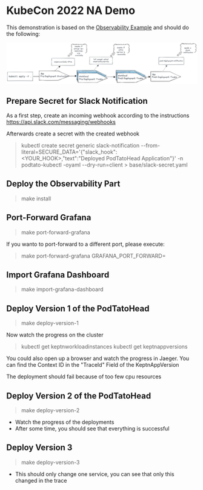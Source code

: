 # KubeCon 2022 NA Demo

This demonstration is based on the [Observability Example](../observability) and should do the following:

![img.png](assets/big-picture.png)

## Prepare Secret for Slack Notification
As a first step, create an incoming webhook according to the instructions
https://api.slack.com/messaging/webhooks

Afterwards create a secret with the created webhook
> kubectl create secret generic slack-notification --from-literal=SECURE_DATA='{"slack_hook":<YOUR_HOOK>,"text":"Deployed PodTatoHead Application"}' -n podtato-kubectl -oyaml --dry-run=client > base/slack-secret.yaml

## Deploy the Observability Part
> make install

## Port-Forward Grafana
> make port-forward-grafana

If you wanto to port-forward to a different port, please execute:
> make port-forward-grafana GRAFANA_PORT_FORWARD=<port>

## Import Grafana Dashboard
> make import-grafana-dashboard

## Deploy Version 1 of the PodTatoHead
> make deploy-version-1

Now watch the progress on the cluster
> kubectl get keptnworkloadinstances
> kubectl get keptnappversions

You could also open up a browser and watch the progress in Jaeger. You can find the Context ID in the "TraceId" Field of the KeptnAppVersion

The deployment should fail because of too few cpu resources

## Deploy Version 2 of the PodTatoHead
> make deploy-version-2

* Watch the progress of the deployments
* After some time, you should see that everything is successful

## Deploy Version 3
> make deploy-version-3

* This should only change one service, you can see that only this changed in the trace
